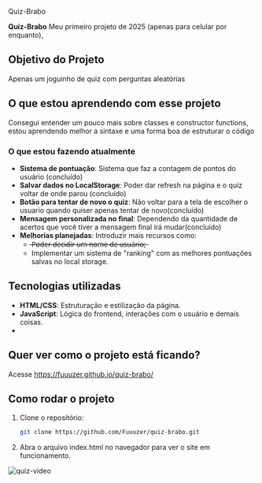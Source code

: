 Quiz-Brabo

**Quiz-Brabo** Meu primeiro projeto de 2025 (apenas para celular por enquanto),

## Objetivo do Projeto

Apenas um joguinho de quiz com perguntas aleatórias

## O que estou aprendendo com esse projeto

Consegui entender um pouco mais sobre classes e constructor functions, estou aprendendo melhor a sintaxe e uma forma boa de estruturar o código 

### O que estou fazendo atualmente

- **Sistema de pontuação**: Sistema que faz a contagem de pontos do usuário (concluído)
- **Salvar dados no LocalStorage**: Poder dar refresh na página e o quiz voltar de onde parou (concluído)
- **Botão para tentar de novo o quiz**: Não voltar para a tela de escolher o usuario quando quiser apenas tentar de novo(concluído)
- **Mensagem personalizada no final**: Dependendo da quantidade de acertos que você tiver a mensagem final irá mudar(concluído)
- **Melhorias planejadas**: Introduzir mais recursos como:
  -  ̶P̶o̶d̶e̶r̶ ̶d̶e̶c̶i̶d̶i̶r̶ ̶u̶m̶ ̶n̶o̶m̶e̶ ̶d̶e̶ ̶u̶s̶u̶á̶r̶i̶o̶;̶
  - Implementar um sistema de "ranking" com as melhores pontuações salvas no local storage.

## Tecnologias utilizadas

- **HTML/CSS**: Estruturação e estilização da página.
- **JavaScript**: Lógica do frontend, interações com o usuário e demais coisas.
- 
## Quer ver como o projeto está ficando?
Acesse https://fuuuzer.github.io/quiz-brabo/

## Como rodar o projeto


1. Clone o repositório:
   ```bash
   git clone https://github.com/Fuuuzer/quiz-brabo.git
   
2. Abra o arquivo index.html no navegador para ver o site em funcionamento.

![quiz-video](https://github.com/user-attachments/assets/f15922d9-6335-410e-9735-ee15c6aded6d)
